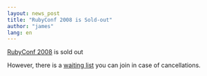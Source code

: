 ```yaml
---
layout: news_post
title: "RubyConf 2008 is Sold-out"
author: "james"
lang: en
---
```


[RubyConf 2008][1] is sold out

However, there is a [waiting list][2] you can join in case of
cancellations.



[1]: http://rubyconf.org/ 
[2]: http://www.regonline.com/builder/site/Default.aspx?eventid=636797 
